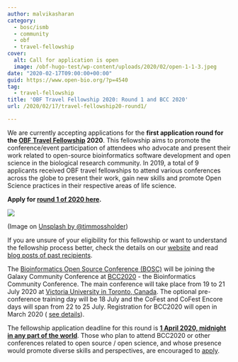 ```yaml
---
author: malvikasharan
category:
  - bosc/ismb
  - community
  - obf
  - travel-fellowship
cover:
  alt: Call for application is open
  image: /obf-hugo-test/wp-content/uploads/2020/02/open-1-1-3.jpeg
date: "2020-02-17T09:00:00+00:00"
guid: https://www.open-bio.org/?p=4540
tag:
  - travel-fellowship
title: 'OBF Travel Fellowship 2020: Round 1 and BCC 2020'
url: /2020/02/17/travel-fellowship20-round1/

---
```

We are currently accepting applications for the **first application round for the [OBF Travel Fellowship](/obf-hugo-test/travel-awards/) 2020**. This fellowship aims to promote the conference/event participation of attendees who advocate and present their work related to open-source bioinformatics software development and open science in the biological research community. In 2019, a total of 9 applicants received OBF travel fellowships to attend various conferences across the globe to present their work, gain new skills and promote Open Science practices in their respective areas of life science.

**Apply for [round 1 of 2020 here](https://docs.google.com/forms/d/e/1FAIpQLScCYMt_Id9FSKzHtOxyBgiOIXa61CLiveqh5JLx5rQsFoW8fA/viewform).**

![](/obf-hugo-test/wp/wp-content/uploads/2020/02/open-1-1-3.jpeg)

(Image on [Unsplash by @timmossholder](https://unsplash.com/photos/ZYBl6VnUd_0))

If you are unsure of your eligibility for this fellowship or want to understand the fellowship process better, check the details on our [website](/obf-hugo-test/travel-awards/) and read [blog posts of past recipients](/obf-hugo-test/category/travel-fellowship/).

The [Bioinformatics Open Source Conference (BOSC)](/obf-hugo-test/events/bosc/) will be joining the Galaxy Community Conference at [BCC2020](https://bcc2020.github.io/) \- the Bioinformatics Community Conference. The main conference will take place from 19 to 21 July 2020 at [Victoria University in Toronto, Canada](https://bcc2020.github.io/location/). The optional pre-conference training day will be 18 July and the CoFest and CoFest Encore days will span from 22 to 25 July. Registration for BCC2020 will open in March 2020 ( [see details](https://bcc2020.github.io/Registration/)).

The fellowship application deadline for this round is **[1 April 2020, midnight in any part of the world](https://www.timeanddate.com/countdown/to?iso=20200401T23&p0=63&font=cursive&csz=1)**. Those who plan to attend BCC2020 or other conferences related to open source / open science, and whose presence would promote diverse skills and perspectives, are encouraged to [apply](/obf-hugo-test/travel-awards/).
